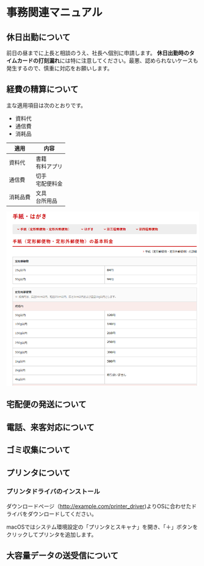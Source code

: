 # 事務関連マニュアル
## 休日出勤について
前日の昼までに上長と相談のうえ、社長へ個別に申請します。
**休日出勤時のタイムカードの打刻漏れ**には特に注意してください。最悪、認められないケースも発生するので、慎重に対応をお願いします。
## 経費の精算について
主な適用項目は次のとおりです。
- 資料代
- 通信費
- 消耗品

|適用　|内容
|--|--
|資料代  |書籍<br>有料アプリ
|通信費  |切手<br>宅配便料金
|消耗品費  |文具<br>台所用品

![郵便料金](img/post_price.png)
## 宅配便の発送について
## 電話、来客対応について
## ゴミ収集について
## プリンタについて
### プリンタドライバのインストール
ダウンロードページ（http://example.com/printer_driver)よりOSに合わせたドライバをダウンロードしてください。

macOSではシステム環境設定の「プリンタとスキャナ」を開き、「＋」ボタンをクリックしてプリンタを追加します。

## 大容量データの送受信について

